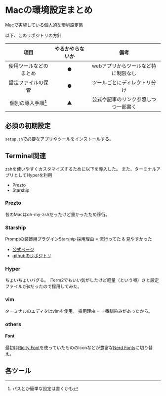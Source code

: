 # Macの環境設定まとめ

Macで実施している個人的な環境設定集

以下、このリポジトリの方針

| 項目 | やるかやらないか | 備考 |
|:-:|:-:|:-:|
|使用ツールなどのまとめ| ● | webアプリからツールなど特に制限なし |
|設定ファイルの保管| ● | ツールごとにディレクトリ分け |
| 個別の導入手順[^anchor] | ▲ | 公式や記事のリンク参照しつつ一部書く |

[^anchor]: パスとか簡単な設定は書くかも

## 必須の初期設定

`setup.sh`で必要なアプリやツールをインストールする。

## Terminal関連

zshを使いやすくカスタマイズするために以下を導入した。
また、ターミナルアプリとしてHyperを利用

- Prezto
- Starship

### Prezto

昔のMacはoh-my-zshだったけど重かったため移行。

### Starship

Promptの装飾用プラグインStarship
採用理由 = 流行ってた & 見やすかった

- [公式ページ](https://starship.rs/)
- [githubのリポジトリ](https://github.com/starship/starship)

### Hyper

ちょいちょいバグる。
iTerm2でもいい気がしたけど軽量（という噂）さと設定ファイルがjsだったので採用してみた。

### vim

ターミナルのエディタはvimを使用。
採用理由 = 一番馴染みがあったから。

### others

#### Font

最初は[Ricity Font](https://rictyfonts.github.io/)を使っていたもののIconなどが豊富な[Nerd Fonts](https://github.com/ryanoasis/nerd-fonts#font-installation)に切り替え。

## 各ツール
